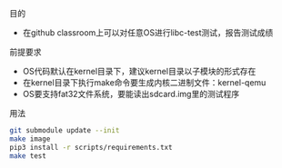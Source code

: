 目的
- 在github classroom上可以对任意OS进行libc-test测试，报告测试成绩

前提要求
- OS代码默认在kernel目录下，建议kernel目录以子模块的形式存在
- 在kernel目录下执行make命令要生成内核二进制文件：kernel-qemu
- OS要支持fat32文件系统，要能读出sdcard.img里的测试程序

用法
```bash
git submodule update --init
make image
pip3 install -r scripts/requirements.txt
make test
```